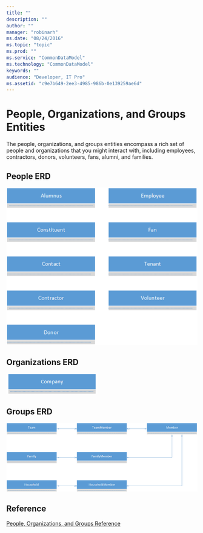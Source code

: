 ```yaml
---
title: ""
description: ""
author: ""
manager: "robinarh"
ms.date: "08/24/2016"
ms.topic: "topic"
ms.prod: ""
ms.service: "CommonDataModel"
ms.technology: "CommonDataModel"
keywords: ""
audience: "Developer, IT Pro"
ms.assetid: "c9e7b649-2ee3-4985-986b-0e139259ae6d"
---
```


# People, Organizations, and Groups Entities

The people, organizations, and groups entities encompass a rich set of people and organizations that you might interact with, including employees, contractors, donors, volunteers, fans, alumni, and families.

## People ERD

![People ERD](/entity-reference/media/people.png "People ERD")

## Organizations ERD

![Organizations ERD](/entity-reference/media/organization.png "Organizations ERD")

## Groups ERD

![Groups ERD](/entity-reference/media/group.png "Groups ERD")

## Reference

[People, Organizations, and Groups Reference](/entity-reference/entity-tables/person-organization-group.md "People, Organizations, and Groups Reference")
